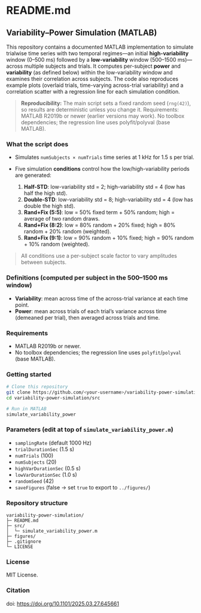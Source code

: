 # README.md

## Variability–Power Simulation (MATLAB)

This repository contains a documented MATLAB implementation to simulate trialwise time series with two temporal regimes—an initial **high-variability** window (0–500 ms) followed by a **low-variability** window (500–1500 ms)—across multiple subjects and trials. It computes per-subject **power** and **variability** (as defined below) within the low-variability window and examines their correlation across subjects. The code also reproduces example plots (overlaid trials, time-varying across-trial variability) and a correlation scatter with a regression line for each simulation condition.

> **Reproducibility:** The main script sets a fixed random seed (`rng(42)`), so results are deterministic unless you change it.
Requirements: MATLAB R2019b or newer (earlier versions may work). No toolbox dependencies; the regression line uses polyfit/polyval (base MATLAB).


### What the script does

* Simulates `numSubjects × numTrials` time series at 1 kHz for 1.5 s per trial.
* Five simulation **conditions** control how the low/high-variability periods are generated:

  1. **Half-STD**: low-variability std = 2; high-variability std = 4 (low has half the high std).
  2. **Double-STD**: low-variability std = 8; high-variability std = 4 (low has double the high std).
  3. **Rand+Fix (5:5)**: low = 50% fixed term + 50% random; high = average of two random draws.
  4. **Rand+Fix (8:2)**: low = 80% random + 20% fixed; high = 80% random + 20% random (weighted).
  5. **Rand+Fix (9:1)**: low = 90% random + 10% fixed; high = 90% random + 10% random (weighted).

> All conditions use a per-subject scale factor to vary amplitudes between subjects.

### Definitions (computed per subject in the 500–1500 ms window)

* **Variability**: mean across time of the across-trial variance at each time point.
* **Power**: mean across trials of each trial’s variance across time (demeaned per trial), then averaged across trials and time.

### Requirements

* MATLAB R2019b or newer.
* No toolbox dependencies; the regression line uses `polyfit`/`polyval` (base MATLAB).

### Getting started

```bash
# Clone this repository
git clone https://github.com/<your-username>/variability-power-simulation.git
cd variability-power-simulation/src

# Run in MATLAB
simulate_variability_power
```

### Parameters (edit at top of `simulate_variability_power.m`)

* `samplingRate` (default 1000 Hz)
* `trialDurationSec` (1.5 s)
* `numTrials` (100)
* `numSubjects` (20)
* `highVarDurationSec` (0.5 s)
* `lowVarDurationSec` (1.0 s)
* `randomSeed` (42)
* `saveFigures` (false → set `true` to export to `../figures/`)


### Repository structure

```
variability-power-simulation/
├─ README.md
├─ src/
│  └─ simulate_variability_power.m
├─ figures/           
├─ .gitignore         
└─ LICENSE            
```

### License

MIT License.


### Citation
doi: https://doi.org/10.1101/2025.03.27.645661

